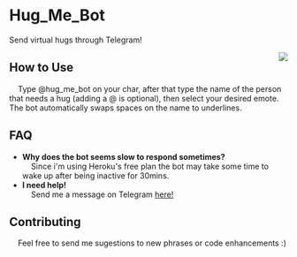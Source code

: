 # Hug_Me_Bot
Send virtual hugs through Telegram!  

<img src="http://i.imgur.com/myQtwcy.png" align="right">

## How to Use
&nbsp;&nbsp;&nbsp;&nbsp;Type @hug_me_bot on your char, after that type the name of the person that needs a hug (adding a @ is optional), then select your desired emote. The bot automatically swaps spaces on the name to underlines.

## FAQ
* __Why does the bot seems slow to respond sometimes?__  
&nbsp;&nbsp;&nbsp;&nbsp;Since i'm  using Heroku's free plan the bot may take some time to wake up after being inactive for 30mins.
* __I need help!__  
&nbsp;&nbsp;&nbsp;&nbsp;Send me a message on Telegram [here!](https://t.me/aBARICHELLO)

## Contributing
&nbsp;&nbsp;&nbsp;&nbsp;Feel free to send me sugestions to new phrases or code enhancements :)